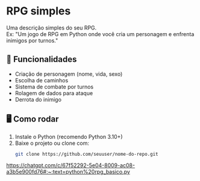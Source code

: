 # RPG simples 

Uma descrição simples do seu RPG.  
Ex: "Um jogo de RPG em Python onde você cria um personagem e enfrenta inimigos por turnos."

## 🚀 Funcionalidades

- Criação de personagem (nome, vida, sexo)
- Escolha de caminhos
- Sistema de combate por turnos
- Rolagem de dados para ataque
- Derrota do inimigo

## 🖥️ Como rodar

1. Instale o Python (recomendo Python 3.10+)
2. Baixe o projeto ou clone com:
   ```bash
   git clone https://github.com/seuuser/nome-do-repo.git
https://chatgpt.com/c/67f52292-5e04-8009-ac08-a3b5e900fd76#:~:text=python%20rpg_basico.py
